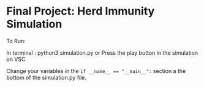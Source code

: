 # Final Project: Herd Immunity Simulation

To Run: 

In terminal : python3 simulation.py 
or
Press the play button in the simulation on VSC

Change your variables in the `if __name__ == "__main__":` section a the bottom of the simulation.py file.
